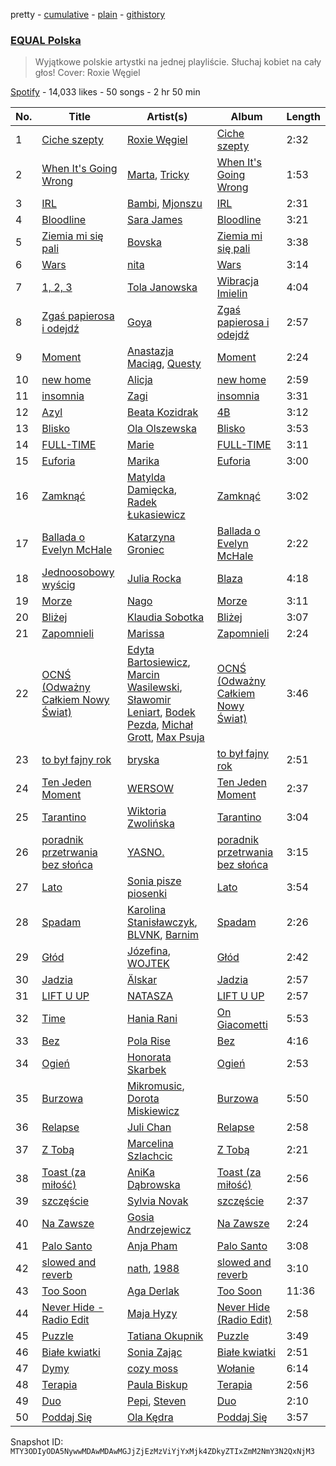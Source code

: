 pretty - [cumulative](/playlists/cumulative/37i9dQZF1DWWsiJMaq2jt5.md) - [plain](/playlists/plain/37i9dQZF1DWWsiJMaq2jt5) - [githistory](https://github.githistory.xyz/mackorone/spotify-playlist-archive/blob/main/playlists/plain/37i9dQZF1DWWsiJMaq2jt5)

### [EQUAL Polska](https://open.spotify.com/playlist/37i9dQZF1DWWsiJMaq2jt5)

> Wyjątkowe polskie artystki na jednej playliście\. Słuchaj kobiet na cały głos! Cover: Roxie Węgiel

[Spotify](https://open.spotify.com/user/spotify) - 14,033 likes - 50 songs - 2 hr 50 min

| No. | Title | Artist(s) | Album | Length |
|---|---|---|---|---|
| 1 | [Ciche szepty](https://open.spotify.com/track/78YX9wyB7kXsgBuvPjnp6P) | [Roxie Węgiel](https://open.spotify.com/artist/6Lf4vAUaFUR2jAsybC7cGV) | [Ciche szepty](https://open.spotify.com/album/4gjTgaRtOrUCws8g7NjRRo) | 2:32 |
| 2 | [When It's Going Wrong](https://open.spotify.com/track/46rsYJCT5WAgzOzjTNZMVv) | [Marta](https://open.spotify.com/artist/0yz9lVc98Tji7yjwkUe7l7), [Tricky](https://open.spotify.com/artist/6hhA8TKRNryM8FNzqCqdDO) | [When It's Going Wrong](https://open.spotify.com/album/0VlMxPSC0bAUieTVGKxtiS) | 1:53 |
| 3 | [IRL](https://open.spotify.com/track/0Mh7nzWn5BHJSenmaUSEt6) | [Bambi](https://open.spotify.com/artist/5ic8bWWvZHWf0dDBi9ThNk), [Mjonszu](https://open.spotify.com/artist/4h0vqFFUqp5yFQ7K3dyJD8) | [IRL](https://open.spotify.com/album/4Aimo27fuTWEN871U2TQ5H) | 2:31 |
| 4 | [Bloodline](https://open.spotify.com/track/2GNPhhSY0Fwdd7s0MLR7Ws) | [Sara James](https://open.spotify.com/artist/6flsK6BZEkCqoz4t3M4oeV) | [Bloodline](https://open.spotify.com/album/6jQ3xVBUKhF94X1kvScRnc) | 3:21 |
| 5 | [Ziemia mi się pali](https://open.spotify.com/track/07GT7gM46skZfiKEpn9Xl0) | [Bovska](https://open.spotify.com/artist/4E8L0A5xtDhcMaeBO7p0eg) | [Ziemia mi się pali](https://open.spotify.com/album/7Ht9KqURmAKZYPEORr02ds) | 3:38 |
| 6 | [Wars](https://open.spotify.com/track/4hp8pTno1hSvbWbG9MNFaD) | [nita](https://open.spotify.com/artist/1AGR5KsqctsAYgxxINt5xi) | [Wars](https://open.spotify.com/album/6D8OUq7vQaZtcpIgQ2d17G) | 3:14 |
| 7 | [1, 2, 3](https://open.spotify.com/track/1Nws5W4R3UTfeIquUzoexv) | [Tola Janowska](https://open.spotify.com/artist/6gMYeSQfyPW9z5aZVQhdue) | [Wibracja Imielin](https://open.spotify.com/album/0pIic6OrV5dd5zjw3sDzpz) | 4:04 |
| 8 | [Zgaś papierosa i odejdź](https://open.spotify.com/track/3nXMORO0JCJD3RZ5g1P8a9) | [Goya](https://open.spotify.com/artist/3ppWDN3lGw7UOGY7z2EQLB) | [Zgaś papierosa i odejdź](https://open.spotify.com/album/2qWD9ktxMTAiFYr0wsxJkB) | 2:57 |
| 9 | [Moment](https://open.spotify.com/track/5TpDEu4GCYzGeYIKh1dcPB) | [Anastazja Maciąg](https://open.spotify.com/artist/7FUSTVgPrNPjB3I3QYPby3), [Questy](https://open.spotify.com/artist/1WKmwWWtp0Q0rXHKeAYTN2) | [Moment](https://open.spotify.com/album/78ZPtJ6ZYyXTPYrDWcsvJN) | 2:24 |
| 10 | [new home](https://open.spotify.com/track/2eFpmh3IxvE8fu9xZ0kbpx) | [Alicja](https://open.spotify.com/artist/1QDigvoDqzcojpLCK6soAb) | [new home](https://open.spotify.com/album/3U0DAbcCfA3l9z8f6dvLKp) | 2:59 |
| 11 | [insomnia](https://open.spotify.com/track/1Qhx2GdbM9UuuUshCzu6Pp) | [Zagi](https://open.spotify.com/artist/2fLOBc2u4ihUBpfqumia4k) | [insomnia](https://open.spotify.com/album/46fir1TLuKi1zCSerjEUDg) | 3:31 |
| 12 | [Azyl](https://open.spotify.com/track/3T0Z85h0OKMMMUW07GKcYz) | [Beata Kozidrak](https://open.spotify.com/artist/0GF5CJ7nKXsMTiWHK4ZQJN) | [4B](https://open.spotify.com/album/7CoHCCE4bgEIU9EHRNN8Gi) | 3:12 |
| 13 | [Blisko](https://open.spotify.com/track/3yI3lkc1KWwFUyZuSvu0NB) | [Ola Olszewska](https://open.spotify.com/artist/1YyVozTrSIYYqKGNFzBa4b) | [Blisko](https://open.spotify.com/album/12SEBqxtnIkZiWJsUjILKK) | 3:53 |
| 14 | [FULL\-TIME](https://open.spotify.com/track/11ZSjYaV1K4MSnwRNA0odP) | [Marie](https://open.spotify.com/artist/5o7Atiia4I0WLFuN2qAu6M) | [FULL\-TIME](https://open.spotify.com/album/1xVON5ExYlcmp1UW3EeNsK) | 3:11 |
| 15 | [Euforia](https://open.spotify.com/track/1EvxnQrCaasaAOY0JdjWT0) | [Marika](https://open.spotify.com/artist/35vsCsMdgbOroCgADBadfR) | [Euforia](https://open.spotify.com/album/3PNCEK3tqe7MNofmVUStOB) | 3:00 |
| 16 | [Zamknąć](https://open.spotify.com/track/0RY7lSDiBOVdfQizj14INs) | [Matylda Damięcka](https://open.spotify.com/artist/6oJbbHi7Jqa8LQYzhE4wmi), [Radek Łukasiewicz](https://open.spotify.com/artist/1dDVE9rqZARiwmJpnuVECt) | [Zamknąć](https://open.spotify.com/album/6dJxPMfA1JPW5UWdhgTScx) | 3:02 |
| 17 | [Ballada o Evelyn McHale](https://open.spotify.com/track/2p6M0VAbY6R6CQ8vDLdYvm) | [Katarzyna Groniec](https://open.spotify.com/artist/4k8QgTeCBwedPSM2zOFkda) | [Ballada o Evelyn McHale](https://open.spotify.com/album/6Xdc7DMXQAujVxxBP3HT6b) | 2:22 |
| 18 | [Jednoosobowy wyścig](https://open.spotify.com/track/22z98TiJ17k9mmFHYwiWix) | [Julia Rocka](https://open.spotify.com/artist/3KK1cO0sCWl01U14rS7wwN) | [Blaza](https://open.spotify.com/album/0gw1Iu0Qy9i6ZClil2iHp9) | 4:18 |
| 19 | [Morze](https://open.spotify.com/track/2rNriLelLBX4bHTS3Kfrc3) | [Nago](https://open.spotify.com/artist/1SffW2FKbStzVnMBdBwSy6) | [Morze](https://open.spotify.com/album/5DPC8VxguejLh4dc4lEoXB) | 3:11 |
| 20 | [Bliżej](https://open.spotify.com/track/1F8IxWtRH3pga2SJO7JJwi) | [Klaudia Sobotka](https://open.spotify.com/artist/4izxlflj4RQhhmWAGhyGFJ) | [Bliżej](https://open.spotify.com/album/4HpPtdkIefIa1gsDeVWWnm) | 3:07 |
| 21 | [Zapomnieli](https://open.spotify.com/track/00NRXYw9q24APKKfHK7Z4w) | [Marissa](https://open.spotify.com/artist/7lRC2ICJeiCyz2wSU6BVkH) | [Zapomnieli](https://open.spotify.com/album/6rsxb4mxMY0lnALsVO2fnw) | 2:24 |
| 22 | [OCNŚ \(Odważny Całkiem Nowy Świat\)](https://open.spotify.com/track/4F3ZxnaYY5j2OWu80dTIRa) | [Edyta Bartosiewicz](https://open.spotify.com/artist/1MrKvFb6ie6bTXGpSEYx0g), [Marcin Wasilewski](https://open.spotify.com/artist/2OR51iG3dgqkVJF42L8EZF), [Sławomir Leniart](https://open.spotify.com/artist/15MjachwUwG0DLber3HD9b), [Bodek Pezda](https://open.spotify.com/artist/7rfkAumjy1ZwwuPgY0OvWv), [Michał Grott](https://open.spotify.com/artist/5vTufkZ6dLqe3QdmONx2Mu), [Max Psuja](https://open.spotify.com/artist/2vqterkrVh2MR0ighfn2GL) | [OCNŚ \(Odważny Całkiem Nowy Świat\)](https://open.spotify.com/album/7GHSAtUN7QKE4Rf8azfkRd) | 3:46 |
| 23 | [to był fajny rok](https://open.spotify.com/track/0bkvnHawQ97qJjSKZkaK1a) | [bryska](https://open.spotify.com/artist/5I8Y0U8doFLVCsSY88v4Vh) | [to był fajny rok](https://open.spotify.com/album/0wMngZrtJ0pC4Z73u61bu2) | 2:51 |
| 24 | [Ten Jeden Moment](https://open.spotify.com/track/4nPuvTwZfAgvZyRKh3CTUx) | [WERSOW](https://open.spotify.com/artist/1FIoGhkDJAWOqXT1I85GRC) | [Ten Jeden Moment](https://open.spotify.com/album/31cBt9nCtHQciFW1d09cwz) | 2:37 |
| 25 | [Tarantino](https://open.spotify.com/track/6B1IsMwJcwBrRkITL0dgbe) | [Wiktoria Zwolińska](https://open.spotify.com/artist/1Dyn3KxMNqGRpIEeXekqhf) | [Tarantino](https://open.spotify.com/album/3XXIUKqpRRPjgyWum32QSt) | 3:04 |
| 26 | [poradnik przetrwania bez słońca](https://open.spotify.com/track/2MzMJy2dWPVAYOITUB6DCh) | [YASNO.](https://open.spotify.com/artist/5JeULU8rnukUiPQFAA8Q24) | [poradnik przetrwania bez słońca](https://open.spotify.com/album/7xfUWnQrcES42dXMApekk9) | 3:15 |
| 27 | [Lato](https://open.spotify.com/track/3TvPYEXqiuhwS69cc9wMuM) | [Sonia pisze piosenki](https://open.spotify.com/artist/6y1MB6WVNOQWn5WczkpxA6) | [Lato](https://open.spotify.com/album/7CV5QF5P8XQ2MIUsRhAxXT) | 3:54 |
| 28 | [Spadam](https://open.spotify.com/track/6NsPHfUY32zpXbUUjVRpgr) | [Karolina Stanisławczyk](https://open.spotify.com/artist/3vgdTroZ4H9ynPQTheek1t), [BLVNK](https://open.spotify.com/artist/6c7tA5Gql6ocusMF8DPc5z), [Barnim](https://open.spotify.com/artist/4Bp6oWHVWsocBpnqFJP4Zj) | [Spadam](https://open.spotify.com/album/5JWRyZpcmS4ntxx8gx2w3h) | 2:26 |
| 29 | [Głód](https://open.spotify.com/track/0JiR9MngZXSTsLYpd3422x) | [Józefina](https://open.spotify.com/artist/7qEE9TSrCVy0kbOTtCwAIe), [WOJTEK](https://open.spotify.com/artist/6ihsB2NcgHC85zkpADCvT6) | [Głód](https://open.spotify.com/album/4OlLCjgeT5tAuKNLMPD5f8) | 2:42 |
| 30 | [Jadzia](https://open.spotify.com/track/6q2EZRR1RF97qHe50TzKeS) | [Älskar](https://open.spotify.com/artist/3IowoyLkVgVaXx2pF8KQeP) | [Jadzia](https://open.spotify.com/album/0dpGpTGMoU1VVzIpqfDcjR) | 2:57 |
| 31 | [LIFT U UP](https://open.spotify.com/track/6MoKYO9YIvbW84R78qxfA6) | [NATASZA](https://open.spotify.com/artist/2XePkLP2RohvFM76UWvUUG) | [LIFT U UP](https://open.spotify.com/album/1bTJXsl6QZwf8yyjQ0aBId) | 2:57 |
| 32 | [Time](https://open.spotify.com/track/52OzHDL7QSF8ag7N16B8wt) | [Hania Rani](https://open.spotify.com/artist/14YzutUdMwS9yTnI0IFBaD) | [On Giacometti](https://open.spotify.com/album/55N4pI2ItHoyZTAkO5646Y) | 5:53 |
| 33 | [Bez](https://open.spotify.com/track/06NnqE9KVn3fqG4oJtEqXr) | [Pola Rise](https://open.spotify.com/artist/3MTuYlKV6qbJXPLh7kmf4B) | [Bez](https://open.spotify.com/album/7fi7Ro1S6NUGhIkXpSie90) | 4:16 |
| 34 | [Ogień](https://open.spotify.com/track/76uq7qpZLYKqKdcACWhFRd) | [Honorata Skarbek](https://open.spotify.com/artist/05Fgqq7GfWeNol1TR5H3og) | [Ogień](https://open.spotify.com/album/2u7qyZoCjM1Gyj2zFvV9Yb) | 2:53 |
| 35 | [Burzowa](https://open.spotify.com/track/4mrUaLzOyJCg56IX1TfY2H) | [Mikromusic](https://open.spotify.com/artist/7JFi4ROpWvJU9ZMmHn8Yp5), [Dorota Miskiewicz](https://open.spotify.com/artist/28mPXJrs2VyZ6Phm1JBeaF) | [Burzowa](https://open.spotify.com/album/0wjDVFqrrbpc8koft0QDD1) | 5:50 |
| 36 | [Relapse](https://open.spotify.com/track/6xenyFJBl3SLcgzwfxtT2V) | [Juli Chan](https://open.spotify.com/artist/6jIH7ytOavKICdIcTdVHYa) | [Relapse](https://open.spotify.com/album/12Jo7H1cPUJLQ621QanAlA) | 2:58 |
| 37 | [Z Tobą](https://open.spotify.com/track/3ozGEHN3qQyYurM2NMeWBO) | [Marcelina Szlachcic](https://open.spotify.com/artist/5WFFogM0r43PYyPh5KAcIr) | [Z Tobą](https://open.spotify.com/album/0n6zFu4YLVtbSEQxLz7UVa) | 2:21 |
| 38 | [Toast \(za miłość\)](https://open.spotify.com/track/0hBsMALqADTpPQdqnUrd97) | [AniKa Dąbrowska](https://open.spotify.com/artist/7eiJFC0SOLCkH4QnLoJnPR) | [Toast \(za miłość\)](https://open.spotify.com/album/5LnI3BU6DKTWgpRUpNNBly) | 2:56 |
| 39 | [szczęście](https://open.spotify.com/track/4TSxoXeicORc3GMDSgPe6w) | [Sylvia Novak](https://open.spotify.com/artist/14obnajHVbTi4l9bafAfYA) | [szczęście](https://open.spotify.com/album/6xHnt1k29FabW9TC0JkliN) | 2:37 |
| 40 | [Na Zawsze](https://open.spotify.com/track/2slqliNYgxMdYx4MhgjNME) | [Gosia Andrzejewicz](https://open.spotify.com/artist/2yBf6Fa7M4au47AL1u1N7r) | [Na Zawsze](https://open.spotify.com/album/6XJ5atq86c71e18X8JbSj4) | 2:24 |
| 41 | [Palo Santo](https://open.spotify.com/track/0yZt95uFMpzkB3KbrTCmeE) | [Anja Pham](https://open.spotify.com/artist/77kc3ojDhzIdKO5mifxftT) | [Palo Santo](https://open.spotify.com/album/1LIPd64ujz01kEld1Y2IR9) | 3:08 |
| 42 | [slowed and reverb](https://open.spotify.com/track/4ogudYO9L1wQ5T7bs05t0m) | [nath](https://open.spotify.com/artist/2KrBpGpCHHnOWBA4WBWOdd), [1988](https://open.spotify.com/artist/1cEKae6J83197V4jUz0GSJ) | [slowed and reverb](https://open.spotify.com/album/2cD8sUYlV5hRp2zZYDpQTN) | 3:10 |
| 43 | [Too Soon](https://open.spotify.com/track/0z0c1XyKQlRGL9DbcHjIDX) | [Aga Derlak](https://open.spotify.com/artist/4HF1r8SlGoxntonU0hlk6l) | [Too Soon](https://open.spotify.com/album/5drDsdtA1BJYa7oY8lWaB6) | 11:36 |
| 44 | [Never Hide \- Radio Edit](https://open.spotify.com/track/45edqVYAOf3HdUShKiYrBU) | [Maja Hyzy](https://open.spotify.com/artist/5njh56FmRke2DQgCAjPJGf) | [Never Hide \(Radio Edit\)](https://open.spotify.com/album/5b7r2wBJQyIOqBFaVifwmF) | 2:58 |
| 45 | [Puzzle](https://open.spotify.com/track/314DEx63vUh2rJ3uNJmTBv) | [Tatiana Okupnik](https://open.spotify.com/artist/2HLC4GQ4Q1lqXb3Aa5SQPK) | [Puzzle](https://open.spotify.com/album/5MbZRNobjyld9yyCA2Uqsh) | 3:49 |
| 46 | [Białe kwiatki](https://open.spotify.com/track/7r6whNPqIqQQecL6KjYoLc) | [Sonia Zając](https://open.spotify.com/artist/2pHtZd8bjtQNBPml8UBPwW) | [Białe kwiatki](https://open.spotify.com/album/02IfRPdGd9TIGyCgmsTVSF) | 2:51 |
| 47 | [Dymy](https://open.spotify.com/track/7ugTdcklWO8KVIJp3Dt3ZI) | [cozy moss](https://open.spotify.com/artist/3b812YRHvJpuXAEZ8G54SX) | [Wołanie](https://open.spotify.com/album/1ijEWetb4AKyWmbRYorY7S) | 6:14 |
| 48 | [Terapia](https://open.spotify.com/track/4dh38kQTGqFHVZ4bxumzL6) | [Paula Biskup](https://open.spotify.com/artist/719plHUneGIpNF9cAWXEf2) | [Terapia](https://open.spotify.com/album/0w2xxlhCdrzE2GWCIC2iMU) | 2:56 |
| 49 | [Duo](https://open.spotify.com/track/1XDhmo20fwSFLa8OHDlBz8) | [Pepi](https://open.spotify.com/artist/3JbGY7nLMaWRrhhejWU4jK), [Steven](https://open.spotify.com/artist/4dBlLmecgiq7Xg2tZbfVp4) | [Duo](https://open.spotify.com/album/2cdprWfa0aR3S6S4VJ7pfU) | 2:10 |
| 50 | [Poddaj Się](https://open.spotify.com/track/4Ncu4uKMQkf9mYA3NaLseZ) | [Ola Kędra](https://open.spotify.com/artist/50siyyCfKQBFMSprzxxS15) | [Poddaj Się](https://open.spotify.com/album/3jhYCRE0L23IseZYNx0iUM) | 3:57 |

Snapshot ID: `MTY3ODIyODA5NywwMDAwMDAwMGJjZjEzMzViYjYxMjk4ZDkyZTIxZmM2NmY3N2QxNjM3`
